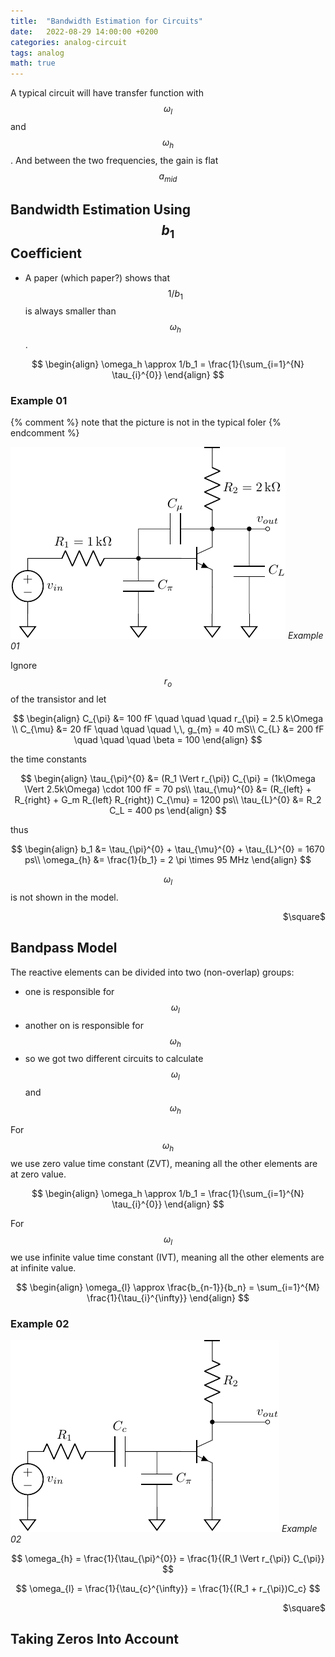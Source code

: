 ```yaml
---
title:  "Bandwidth Estimation for Circuits"
date:   2022-08-29 14:00:00 +0200
categories: analog-circuit
tags: analog
math: true
---
```


A typical circuit will have transfer function with $$\omega_{l}$$ and $$\omega_{h}$$.
And between the two frequencies, the gain is flat $$a_{mid}$$


## Bandwidth Estimation Using $$b_1$$ Coefficient

- A paper (which paper?) shows that $$1/b_1$$ is always smaller than $$\omega_h$$.

$$
\begin{align}
\omega_h \approx 1/b_1 = \frac{1}{\sum_{i=1}^{N} \tau_{i}^{0}}
\end{align}
$$

### Example 01

{% comment %}
note that the picture is not in the typical foler
{% endcomment %}

![example-01](/assets/img/2022-08-27-time-transfer-constants/example-02.png)
_Example 01_

Ignore $$r_o$$ of the transistor and let

$$
\begin{align}
C_{\pi} &= 100 fF \quad \quad \quad r_{\pi} = 2.5 k\Omega \\
C_{\mu} &= 20 fF \quad \quad \quad \,\, g_{m} = 40 mS\\
C_{L} &= 200 fF \quad \quad \quad \beta = 100
\end{align}
$$

the time constants

$$
\begin{align}
\tau_{\pi}^{0} &= (R_1 \Vert r_{\pi}) C_{\pi} = (1k\Omega \Vert 2.5k\Omega) \cdot 100 fF = 70 ps\\
\tau_{\mu}^{0} &= (R_{left} + R_{right} + G_m R_{left} R_{right}) C_{\mu} = 1200 ps\\
\tau_{L}^{0} &= R_2 C_L = 400 ps
\end{align}
$$

thus

$$
\begin{align}
b_1 &= \tau_{\pi}^{0} + \tau_{\mu}^{0} + \tau_{L}^{0}  = 1670 ps\\
\omega_{h} &= \frac{1}{b_1} = 2 \pi \times 95 MHz
\end{align}
$$

$$\omega_{l}$$ is not shown in the model.

<p style="text-align: right"> $\square$ </p>

## Bandpass Model

The reactive elements can be divided into two (non-overlap) groups:
- one is responsible for $$\omega_l$$
- another on is responsible for $$\omega_h$$
- so we got two different circuits to calculate $$\omega_{l}$$ and $$\omega_{h}$$

For $$\omega_{h}$$ we use zero value time constant (ZVT), meaning all the other elements are at zero value.

$$
\begin{align}
\omega_h \approx 1/b_1 = \frac{1}{\sum_{i=1}^{N} \tau_{i}^{0}}
\end{align}
$$

For $$\omega_{l}$$ we use infinite value time constant (IVT), meaning all the other elements are at infinite value.

$$
\begin{align}
\omega_{l} \approx \frac{b_{n-1}}{b_n} = \sum_{i=1}^{M} \frac{1}{\tau_{i}^{\infty}}
\end{align}
$$

### Example 02

![example-02](/assets/img/2022-08-29-bandwidth-estimation/example-02.png)
_Example 02_

$$
\omega_{h} = \frac{1}{\tau_{\pi}^{0}} = \frac{1}{(R_1 \Vert r_{\pi}) C_{\pi}}
$$

$$
\omega_{l} = \frac{1}{\tau_{c}^{\infty}} = \frac{1}{(R_1 + r_{\pi})C_c}
$$

<p style="text-align: right"> $\square$ </p>


## Taking Zeros Into Account
